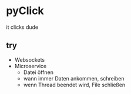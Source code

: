 # pyClick

it clicks dude

## try
- Websockets
- Microservice 
  - Datei öffnen 
  - wann immer Daten ankommen, schreiben
  - wenn Thread beendet wird, File schließen